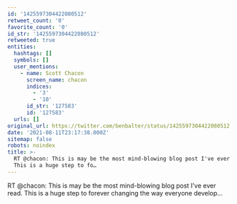 ```yaml
---
id: '1425597304422080512'
retweet_count: '0'
favorite_count: '0'
id_str: '1425597304422080512'
retweeted: true
entities:
  hashtags: []
  symbols: []
  user_mentions:
    - name: Scott Chacon
      screen_name: chacon
      indices:
        - '3'
        - '10'
      id_str: '127583'
      id: '127583'
  urls: []
original_url: https://twitter.com/benbalter/status/1425597304422080512
date: '2021-08-11T23:17:38.000Z'
sitemap: false
robots: noindex
title: >-
  RT @chacon: This is may be the most mind-blowing blog post I've ever read.
  This is a huge step to fo…
---
```


RT @chacon: This is may be the most mind-blowing blog post I've ever read. This is a huge step to forever changing the way everyone develop…